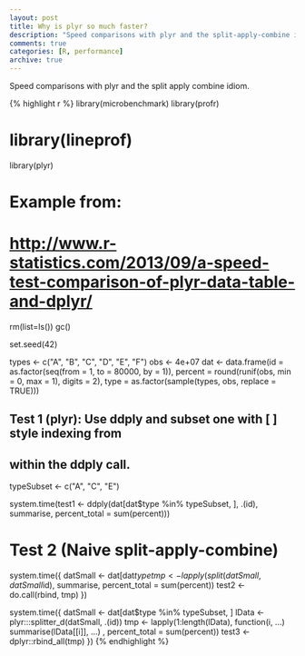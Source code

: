 ```yaml
---
layout: post
title: Why is plyr so much faster?
description: "Speed comparisons with plyr and the split-apply-combine idiom."
comments: true
categories: [R, performance]
archive: true
---
```


Speed comparisons with plyr and the split apply combine idiom.


{% highlight r %}
library(microbenchmark)
library(profr)
# library(lineprof)
library(plyr)

# Example from:
# http://www.r-statistics.com/2013/09/a-speed-test-comparison-of-plyr-data-table-and-dplyr/
rm(list=ls())
gc()

set.seed(42)

types <- c("A", "B", "C", "D", "E", "F")
obs <- 4e+07
dat <- data.frame(id = as.factor(seq(from = 1, to = 80000, by = 1)),
                  percent = round(runif(obs, min = 0, max = 1), digits = 2),
                  type = as.factor(sample(types, obs, replace = TRUE)))



## Test 1 (plyr): Use ddply and subset one with [ ] style indexing from
## within the ddply call.

typeSubset <- c("A", "C", "E")

system.time(test1 <- ddply(dat[dat$type %in% typeSubset, ], .(id), summarise,
                           percent_total = sum(percent)))

# Test 2 (Naive split-apply-combine)
system.time({
  datSmall <- dat[dat$type %in% typeSubset, ]
  tmp <- lapply(split(datSmall, datSmall$id), summarise,
                percent_total = sum(percent))
  test2 <- do.call(rbind, tmp)
})

system.time({
  datSmall <- dat[dat$type %in% typeSubset, ]
  lData <- plyr:::splitter_d(datSmall, .(id))
  tmp <- lapply(1:length(lData), function(i, ...) summarise(lData[[i]], ...) ,
         percent_total = sum(percent))
  test3 <- dplyr::rbind_all(tmp)
})
{% endhighlight %}
